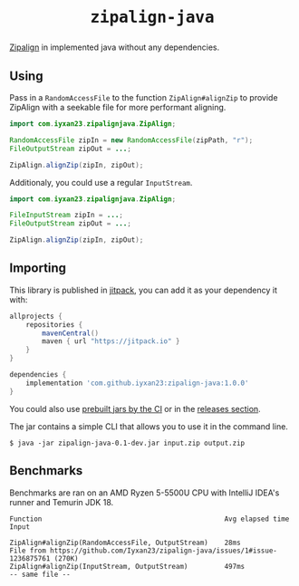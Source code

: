<h1 align=center><pre>zipalign-java</pre></h1>

[Zipalign](https://developer.android.com/studio/command-line/zipalign) in implemented java without any dependencies.

## Using

Pass in a `RandomAccessFile` to the function `ZipAlign#alignZip` to provide ZipAlign with a seekable file for more performant aligning.
```java
import com.iyxan23.zipalignjava.ZipAlign;

RandomAccessFile zipIn = new RandomAccessFile(zipPath, "r");
FileOutputStream zipOut = ...;

ZipAlign.alignZip(zipIn, zipOut);
```

Additionaly, you could use a regular `InputStream`.
```java
import com.iyxan23.zipalignjava.ZipAlign;

FileInputStream zipIn = ...;
FileOutputStream zipOut = ...;

ZipAlign.alignZip(zipIn, zipOut);
```

## Importing

This library is published in [jitpack](https://jitpack.io), you can add it as your dependency it with:

```gradle
allprojects {
    repositories {
        mavenCentral()
        maven { url "https://jitpack.io" }
    }
}

dependencies {
    implementation 'com.github.iyxan23:zipalign-java:1.0.0'
}
```

You could also use [prebuilt jars by the CI](https://github.com/Iyxan23/zipalign-java/actions) or in the [releases section](https://github.com/Iyxan23/zipalign-java/releases).

The jar contains a simple CLI that allows you to use it in the command line.
```
$ java -jar zipalign-java-0.1-dev.jar input.zip output.zip
```

## Benchmarks

Benchmarks are ran on an AMD Ryzen 5-5500U CPU with IntelliJ IDEA's runner and Temurin JDK 18.
```
Function                                             Avg elapsed time   Input

ZipAlign#alignZip(RandomAccessFile, OutputStream)    28ms               File from https://github.com/Iyxan23/zipalign-java/issues/1#issue-1236875761 (270K)
ZipAlign#alignZip(InputStream, OutputStream)         497ms              -- same file --
```
